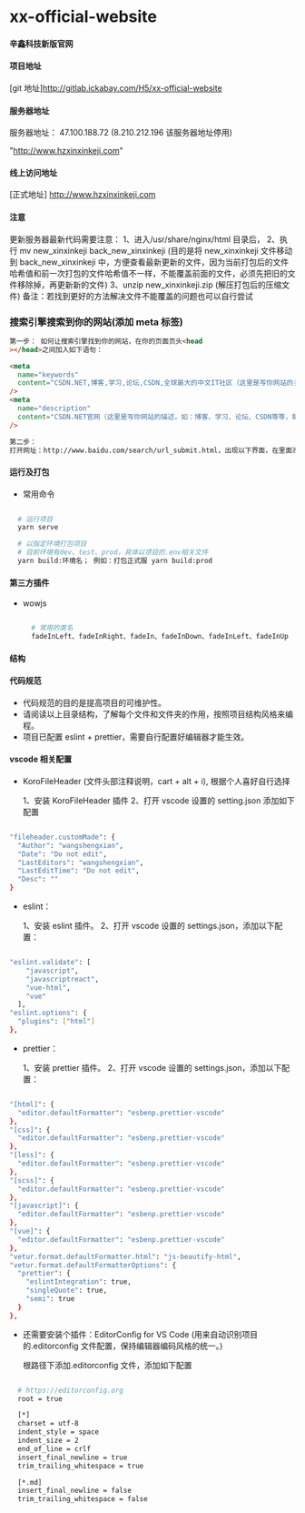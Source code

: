 # xx-official-website

#### 辛鑫科技新版官网

#### 项目地址

[git 地址]http://gitlab.ickabay.com/H5/xx-official-website

#### 服务器地址

服务器地址： 47.100.188.72 (8.210.212.196 该服务器地址停用)

<!-- http://new.hzxinxinkeji.com -->

"http://www.hzxinxinkeji.com"

#### 线上访问地址

[正式地址] http://www.hzxinxinkeji.com

#### 注意

更新服务器最新代码需要注意：
1、进入/usr/share/nginx/html 目录后，
2、执行 mv new_xinxinkeji back_new_xinxinkeji (目的是将 new_xinxinkeji 文件移动到 back_new_xinxinkeji 中，方便查看最新更新的文件，因为当前打包后的文件哈希值和前一次打包的文件哈希值不一样，不能覆盖前面的文件，必须先把旧的文件移除掉，再更新新的文件)
3、unzip new_xinxinkeji.zip (解压打包后的压缩文件)
备注：若找到更好的方法解决文件不能覆盖的问题也可以自行尝试

### 搜索引擎搜索到你的网站(添加 meta 标签)

```html
第一步： 如何让搜索引擎找到你的网站，在你的页面页头<head
></head>之间加入如下语句：

<meta
  name="keywords"
  content="CSDN.NET,博客,学习,论坛,CSDN,全球最大的中文IT社区（这里是写你网站的关键字，在搜索引擎搜索此关键字能找到你的网站，如：博客、学习、论坛、CSDN等等，每个关键字之间用英文的逗号分隔开）"
/>
<meta
  name="description"
  content="CSDN.NET官网（这里是写你网站的描述，如：博客、学习、论坛、CSDN等等，每个描述之间用英文的逗号分隔开）"
/>

第二步：
打开网址：http://www.baidu.com/search/url_submit.html，出现以下界面，在里面添加你的网站地址，然后点击提交。
```

#### 运行及打包

- 常用命令

```bash

  # 运行项目
  yarn serve

  # 以指定环境打包项目
  # 目前环境有dev、test、prod，具体以项目的.env相关文件
  yarn build:环境名； 例如：打包正式服 yarn build:prod

```

#### 第三方插件

- wowjs

  ```bash

    # 常用的类名
    fadeInLeft、fadeInRight、fadeIn、fadeInDown、fadeInLeft、fadeInUp

  ```

#### 结构

#### 代码规范

- 代码规范的目的是提高项目的可维护性。
- 请阅读以上目录结构，了解每个文件和文件夹的作用，按照项目结构风格来编程。
- 项目已配置 eslint + prettier，需要自行配置好编辑器才能生效。

#### vscode 相关配置

- KoroFileHeader (文件头部注释说明，cart + alt + i), 根据个人喜好自行选择

  1、安装 KoroFileHeader 插件
  2、打开 vscode 设置的 setting.json 添加如下配置

```bash

"fileheader.customMade": {
  "Author": "wangshengxian",
  "Date": "Do not edit",
  "LastEditors": "wangshengxian",
  "LastEditTime": "Do not edit",
  "Desc": ""
}


```

- eslint：

  1、安装 eslint 插件。
  2、打开 vscode 设置的 settings.json，添加以下配置：

```bash

"eslint.validate": [
    "javascript",
    "javascriptreact",
    "vue-html",
    "vue"
  ],
"eslint.options": {
  "plugins": ["html"]
},


```

- prettier：

  1、安装 prettier 插件。
  2、打开 vscode 设置的 settings.json，添加以下配置：

```bash

"[html]": {
  "editor.defaultFormatter": "esbenp.prettier-vscode"
},
"[css]": {
  "editor.defaultFormatter": "esbenp.prettier-vscode"
},
"[less]": {
  "editor.defaultFormatter": "esbenp.prettier-vscode"
},
"[scss]": {
  "editor.defaultFormatter": "esbenp.prettier-vscode"
},
"[javascript]": {
  "editor.defaultFormatter": "esbenp.prettier-vscode"
},
"[vue]": {
  "editor.defaultFormatter": "esbenp.prettier-vscode"
},
"vetur.format.defaultFormatter.html": "js-beautify-html",
"vetur.format.defaultFormatterOptions": {
  "prettier": {
    "eslintIntegration": true,
    "singleQuote": true,
    "semi": true
  }
},


```

- 还需要安装个插件：EditorConfig for VS Code (用来自动识别项目的.editorconfig 文件配置，保持编辑器编码风格的统一。)

  根路径下添加.editorconfig 文件，添加如下配置

```bash

  # https://editorconfig.org
  root = true

  [*]
  charset = utf-8
  indent_style = space
  indent_size = 2
  end_of_line = crlf
  insert_final_newline = true
  trim_trailing_whitespace = true

  [*.md]
  insert_final_newline = false
  trim_trailing_whitespace = false


```
